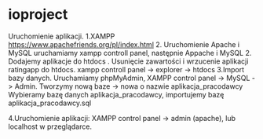 # ioproject

Uruchomienie aplikacji.
1.XAMPP
https://www.apachefriends.org/pl/index.html
2. Uruchomienie Apache i MySQL
uruchamiamy xampp controll panel, następnie Appache i MySQL
2. Dodajemy aplikacje do htdocs . Usunięcie zawartości i wrzucenie aplikacji ratingapp do htdocs.
xampp controll panel -> explorer -> htdocs
3.Import bazy danych.
Uruchamiamy phpMyAdmin, XAMPP control panel -> MySQL -> Admin.
Tworzymy nową baze -> nowa o nazwie aplikacja_pracodawcy
Wybieramy bazę danych aplikacja_pracodawcy, importujemy bazę aplikacja_pracodawcy.sql

4.Uruchomienie aplikacji: XAMPP control panel -> admin (apache), lub localhost w przeglądarce.
